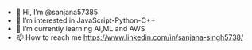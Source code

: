 - 👋 Hi, I’m @sanjana57385
- 👀 I’m interested in JavaScript-Python-C++
- 🌱 I’m currently learning AI,ML and AWS
- 📫 How to reach me https://www.linkedin.com/in/sanjana-singh5738/

<!---
sanjana57385/sanjana57385 is a ✨ special ✨ repository because its `README.md` (this file) appears on your GitHub profile.
You can click the Preview link to take a look at your changes.
--->
